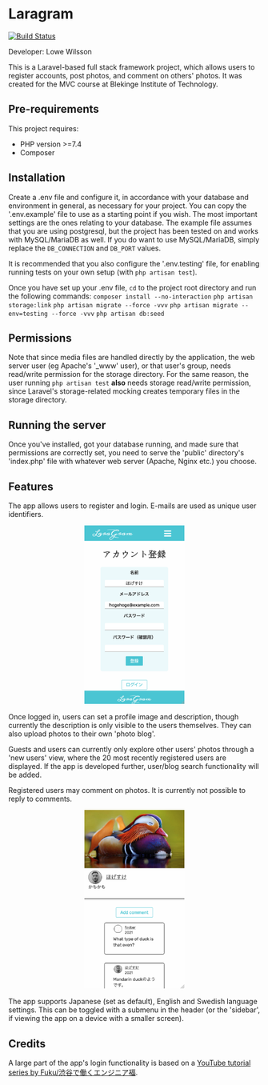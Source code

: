 # Laragram
[![Build Status](https://api.travis-ci.com/AnonZebra/laragram.svg?branch=main)](https://travis-ci.com/AnonZebra/laragram.svg?branch=main)

Developer: Lowe Wilsson

This is a Laravel-based full stack framework project, which allows users to register accounts, post photos, and comment on others' photos. It was created for the MVC course at Blekinge Institute of Technology.

## Pre-requirements
This project requires:
* PHP version >=7.4
* Composer

## Installation
Create a .env file and configure it, in accordance with your database and environment in general, as necessary for your project. You can copy the '.env.example' file to use as a starting point if you wish. The most important settings are the ones relating to your database. The example file assumes that you are using postgresql, but the project has been tested on and works with MySQL/MariaDB as well. If you do want to use MySQL/MariaDB, simply replace the `DB_CONNECTION` and `DB_PORT` values.

It is recommended that you also configure the '.env.testing' file, for enabling running tests on your own setup (with `php artisan test`).

Once you have set up your .env file, `cd` to the project root directory and run the following commands:
`composer install --no-interaction`
`php artisan storage:link`
`php artisan migrate --force -vvv`
`php artisan migrate --env=testing --force -vvv`
`php artisan db:seed`

## Permissions
Note that since media files are handled directly by the application, the web server user (eg Apache's '_www' user), or that user's group, needs read/write permission for the storage directory. For the same reason, the user running `php artisan test` __also__ needs storage read/write permission, since Laravel's storage-related mocking creates temporary files in the storage directory.

## Running the server
Once you've installed, got your database running, and made sure that permissions are correctly set, you need to serve the 'public' directory's 'index.php' file with whatever web server (Apache, Nginx etc.) you choose.

## Features
The app allows users to register and login. E-mails are used as unique user identifiers.

<div style="text-align:center;"><img src="README_resources/screenshot_register.png" style="max-height:400px; max-width:200px;"></img></div>

Once logged in, users can set a profile image and description, though currently the description is only visible to the users themselves. They can also upload photos to their own 'photo blog'.

Guests and users can currently only explore other users' photos through a 'new users' view, where the 20 most recently registered users are displayed. If the app is developed further, user/blog search functionality will be added.

Registered users may comment on photos. It is currently not possible to reply to comments.

<div style="text-align:center;"><img src="README_resources/screenshot_comments.png" style="max-height:400px; max-width:200px;"></img></div>

The app supports Japanese (set as default), English and Swedish language settings. This can be toggled with a submenu in the header (or the 'sidebar', if viewing the app on a device with a smaller screen).

## Credits
A large part of the app's login functionality is based on a [YouTube tutorial series by Fuku/渋谷で働くエンジニア福](https://www.youtube.com/watch?v=t5PPCfcpq4A&list=PLCyDm9NTxdhLV5LFfCoRykyHW8Zw91YJB).